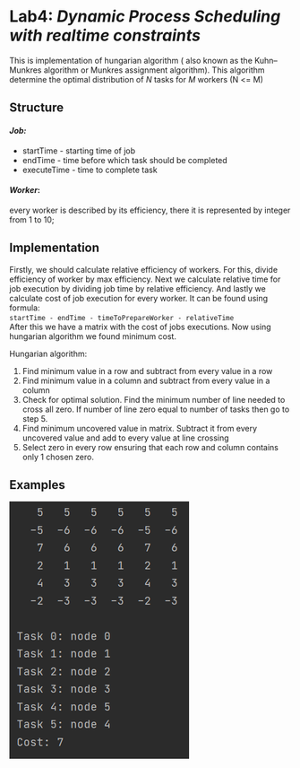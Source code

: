 # Lab4: _Dynamic Process Scheduling with realtime constraints_

This is implementation of hungarian algorithm ( also known as the Kuhn–Munkres algorithm or Munkres assignment algorithm).
This algorithm determine the optimal distribution of _N_ tasks for _M_ workers (N <= M)

## Structure

#### _Job:_
- startTime - starting time of job
- endTime - time before which task should be completed
- executeTime - time to complete task

#### _Worker_:
every worker is described by its efficiency, there it is represented by integer from 1 to 10; 

## Implementation

Firstly, we should calculate relative efficiency of workers. For this, divide efficiency of worker by max efficiency.
Next we calculate relative time for job execution by dividing job time by relative efficiency.
And lastly we calculate cost of job execution for every worker. It can be found using formula:\
`startTime - endTime - timeToPrepareWorker - relativeTime`\
After this we have a matrix with the cost of jobs executions. Now using hungarian algorithm we found minimum cost.

Hungarian algorithm:
1. Find minimum value in a row and subtract from every value in a row
2. Find minimum value in a column and subtract from every value in a column
3. Check for optimal solution. Find the minimum number of line needed to cross all zero.
   If number of line zero equal to number of tasks then go to step 5.
4. Find minimum uncovered value in matrix. Subtract it from every uncovered value and add to every value at line crossing
5. Select zero in every row ensuring that each row and column contains only 1 chosen zero.

## Examples
![Example](./assets/example.png)
